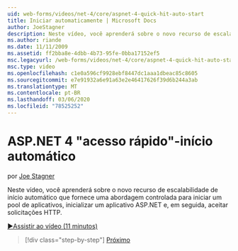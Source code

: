 ```yaml
---
uid: web-forms/videos/net-4/core/aspnet-4-quick-hit-auto-start
title: Iniciar automaticamente | Microsoft Docs
author: JoeStagner
description: Neste vídeo, você aprenderá sobre o novo recurso de escalabilidade de início automático que fornece uma abordagem controlada para iniciar um pool de aplicativos, initializ...
ms.author: riande
ms.date: 11/11/2009
ms.assetid: ff2bba8e-4dbb-4b73-95fe-0bba17152ef5
msc.legacyurl: /web-forms/videos/net-4/core/aspnet-4-quick-hit-auto-start
msc.type: video
ms.openlocfilehash: c1e0a596cf9928ebf8447dc1aaa1dbeac85c8605
ms.sourcegitcommit: e7e91932a6e91a63e2e46417626f39d6b244a3ab
ms.translationtype: MT
ms.contentlocale: pt-BR
ms.lasthandoff: 03/06/2020
ms.locfileid: "78525252"
---
```

# <a name="aspnet-4-quick-hit---auto-start"></a>ASP.NET 4 "acesso rápido"-início automático

por [Joe Stagner](https://github.com/JoeStagner)

Neste vídeo, você aprenderá sobre o novo recurso de escalabilidade de início automático que fornece uma abordagem controlada para iniciar um pool de aplicativos, inicializar um aplicativo ASP.NET e, em seguida, aceitar solicitações HTTP. 

[&#9654;Assistir ao vídeo (11 minutos)](https://channel9.msdn.com/Blogs/ASP-NET-Site-Videos/aspnet-4-quick-hit-auto-start)

> [!div class="step-by-step"]
> [Próximo](aspnet-4-quick-hit-clean-webconfig-files.md)
